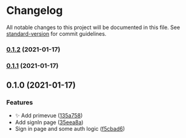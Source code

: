 # Changelog

All notable changes to this project will be documented in this file. See [standard-version](https://github.com/conventional-changelog/standard-version) for commit guidelines.

### [0.1.2](https://github.com/Kolobok12309/My-auth_front/compare/v0.1.1...v0.1.2) (2021-01-17)

### [0.1.1](https://github.com/Kolobok12309/My-auth_front/compare/v0.1.0...v0.1.1) (2021-01-17)

## 0.1.0 (2021-01-17)


### Features

* :sparkles: Add primevue ([135a758](https://github.com/Kolobok12309/My-auth_front/commit/135a758c3d61cfdbe768f979fc8473008db7a34a))
* Add signIn page ([35eea8a](https://github.com/Kolobok12309/My-auth_front/commit/35eea8a57fd0401b2839c8e2611167ea310f29c4))
* Sign in page and some auth logic ([f5cbad6](https://github.com/Kolobok12309/My-auth_front/commit/f5cbad6cade321b66897d9030f31554559196e5d))
